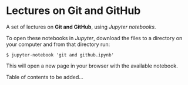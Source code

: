 # Lectures on  Git and GitHub


A set of lectures on **Git and GitHub**, using *Jupyter notebooks*.



To open these notebooks in *Jupyter*, download the files to a directory on your computer and from that directory run:


`$ jupyter-notebook 'git and github.ipynb'`


This will open a new page in your browser with the available notebook.


Table of contents to be added...



